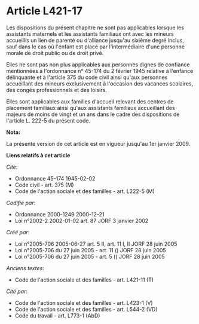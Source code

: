 # Article L421-17

Les dispositions du présent chapitre ne sont pas applicables lorsque les assistants maternels et les assistants familiaux ont
avec les mineurs accueillis un lien de parenté ou d'alliance jusqu'au sixième degré inclus, sauf dans le cas où l'enfant est
placé par l'intermédiaire d'une personne morale de droit public ou de droit privé.

Elles ne sont pas non plus applicables aux personnes dignes de confiance mentionnées à l'ordonnance n° 45-174 du 2 février
1945 relative à l'enfance délinquante et à l'article 375 du code civil ainsi qu'aux personnes accueillant des mineurs
exclusivement à l'occasion des vacances scolaires, des congés professionnels et des loisirs.

Elles sont applicables aux familles d'accueil relevant des centres de placement familiaux ainsi qu'aux assistants familiaux
accueillant des majeurs de moins de vingt et un ans dans le cadre des dispositions de l'article L. 222-5 du présent code.

**Nota:**

La présente version de cet article est en vigueur jusqu'au 1er janvier 2009.

**Liens relatifs à cet article**

_Cite_:

  - Ordonnance 45-174 1945-02-02
  - Code civil - art. 375 (M)
  - Code de l'action sociale et des familles - art. L222-5 (M)

_Codifié par_:

  - Ordonnance 2000-1249 2000-12-21
  - Loi n°2002-2 2002-01-02 art. 87 JORF 3 janvier 2002

_Créé par_:

  - Loi n°2005-706 2005-06-27 art. 5 II, art. 11 I, II JORF 28 juin 2005
  - Loi n°2005-706 du 27 juin 2005 - art. 11 () JORF 28 juin 2005
  - Loi n°2005-706 du 27 juin 2005 - art. 5 () JORF 28 juin 2005

_Anciens textes_:

  - Code de l'action sociale et des familles - art. L421-11 (T)

_Cité par_:

  - Code de l'action sociale et des familles - art. L423-1 (V)
  - Code de l'action sociale et des familles - art. L544-2 (VD)
  - Code du travail - art. L773-1 (AbD)
